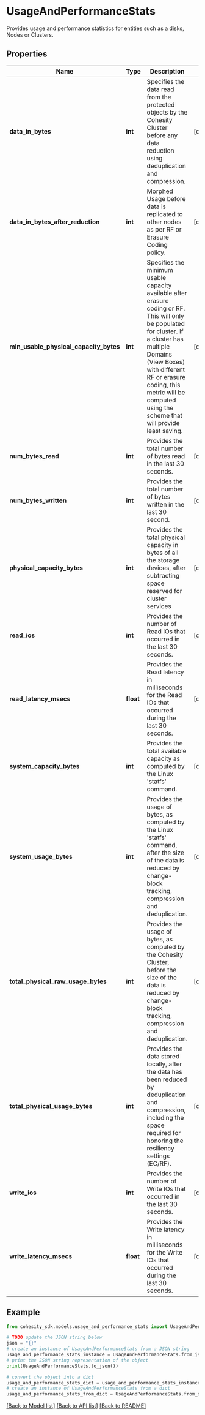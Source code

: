 # UsageAndPerformanceStats

Provides usage and performance statistics for entities such as a disks, Nodes or Clusters.

## Properties

Name | Type | Description | Notes
------------ | ------------- | ------------- | -------------
**data_in_bytes** | **int** | Specifies the data read from the protected objects by the Cohesity Cluster before any data reduction using deduplication and compression. | [optional] 
**data_in_bytes_after_reduction** | **int** | Morphed Usage before data is replicated to other nodes as per RF or Erasure Coding policy. | [optional] 
**min_usable_physical_capacity_bytes** | **int** | Specifies the minimum usable capacity available after erasure coding or RF. This will only be populated for cluster. If a cluster has multiple Domains (View Boxes) with different RF or erasure coding, this metric will be computed using the scheme that will provide least saving. | [optional] 
**num_bytes_read** | **int** | Provides the total number of bytes read in the last 30 seconds. | [optional] 
**num_bytes_written** | **int** | Provides the total number of bytes written in the last 30 second. | [optional] 
**physical_capacity_bytes** | **int** | Provides the total physical capacity in bytes of all the storage devices, after subtracting space reserved for cluster services | [optional] 
**read_ios** | **int** | Provides the number of Read IOs that occurred in the last 30 seconds. | [optional] 
**read_latency_msecs** | **float** | Provides the Read latency in milliseconds for the Read IOs that occurred during the last 30 seconds. | [optional] 
**system_capacity_bytes** | **int** | Provides the total available capacity as computed by the Linux &#39;statfs&#39; command. | [optional] 
**system_usage_bytes** | **int** | Provides the usage of bytes, as computed by the Linux &#39;statfs&#39; command, after the size of the data is reduced by change-block tracking, compression and deduplication. | [optional] 
**total_physical_raw_usage_bytes** | **int** | Provides the usage of bytes, as computed by the Cohesity Cluster, before the size of the data is reduced by change-block tracking, compression and deduplication. | [optional] 
**total_physical_usage_bytes** | **int** | Provides the data stored locally, after the data has been reduced by deduplication and compression, including the space required for honoring the resiliency settings (EC/RF). | [optional] 
**write_ios** | **int** | Provides the number of Write IOs that occurred in the last 30 seconds. | [optional] 
**write_latency_msecs** | **float** | Provides the Write latency in milliseconds for the Write IOs that occurred during the last 30 seconds. | [optional] 

## Example

```python
from cohesity_sdk.models.usage_and_performance_stats import UsageAndPerformanceStats

# TODO update the JSON string below
json = "{}"
# create an instance of UsageAndPerformanceStats from a JSON string
usage_and_performance_stats_instance = UsageAndPerformanceStats.from_json(json)
# print the JSON string representation of the object
print(UsageAndPerformanceStats.to_json())

# convert the object into a dict
usage_and_performance_stats_dict = usage_and_performance_stats_instance.to_dict()
# create an instance of UsageAndPerformanceStats from a dict
usage_and_performance_stats_from_dict = UsageAndPerformanceStats.from_dict(usage_and_performance_stats_dict)
```
[[Back to Model list]](../README.md#documentation-for-models) [[Back to API list]](../README.md#documentation-for-api-endpoints) [[Back to README]](../README.md)


